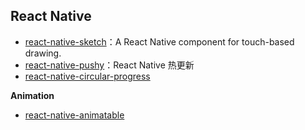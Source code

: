 ## React Native

- [react-native-sketch](https://github.com/jgrancher/react-native-sketch)：A React Native component for touch-based drawing.
- [react-native-pushy](https://github.com/reactnativecn/react-native-pushy)：React Native 热更新
- [react-native-circular-progress](https://github.com/bartgryszko/react-native-circular-progress)

**Animation**

- [react-native-animatable](https://github.com/oblador/react-native-animatable)